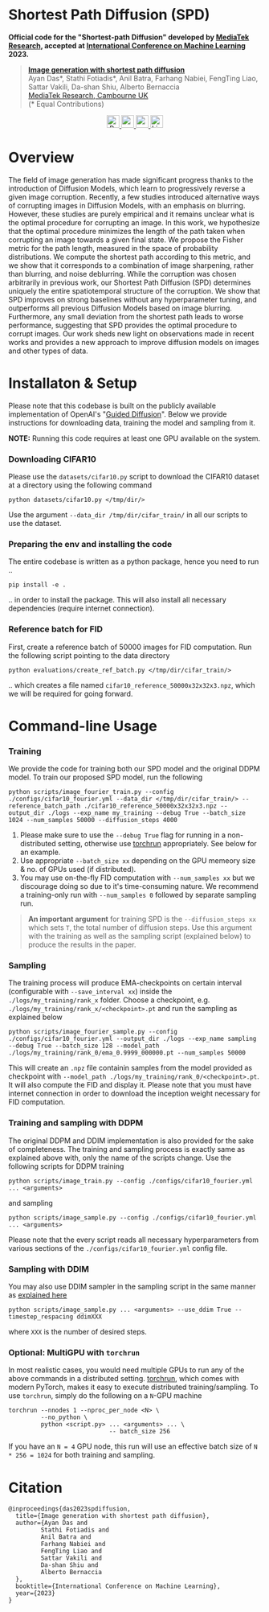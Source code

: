 # Shortest Path Diffusion (SPD)

**Official code for the "Shortest-path Diffusion" developed by [MediaTek Research](https://www.mtkresearch.com/en/), accepted at [International Conference on Machine Learning](https://icml.cc) 2023.**

> [**Image generation with shortest path diffusion**]() <br />
> Ayan Das*, Stathi Fotiadis*, Anil Batra, Farhang Nabiei, FengTing Liao, Sattar Vakili, Da-shan Shiu, Alberto Bernaccia<br /> 
> [MediaTek Research, Cambourne UK](https://www.mtkresearch.com/en/)<br />
> (* Equal Contributions)<br />

<p align="center">
    <a href="#">
        <img alt="Proceedings" src="https://img.shields.io/badge/Proceedings-informational?&style=for-the-badge&logo=read-the-docs" target="_blank" height=25>
    </a>
    <a href="https://arxiv.org/abs/2306.00501">
        <img alt="arXiv" src="https://img.shields.io/badge/arXiv-red?style=for-the-badge&logo=github" target="_blank" height=25>
    </a>
    <a href="https://github.com/mtkresearch/shortest-path-diffusion">
        <img alternative="Code" src="https://img.shields.io/badge/Code-v1.0-blue?style=for-the-badge" target="_blank" height=25>
    </a>
    <a href="https://github.com/mtkresearch/shortest-path-diffusion/blob/main/LICENSE">
        <img alt="License" src="https://img.shields.io/badge/License-apache--2.0-red?style=for-the-badge" target="_blank" height=25>
    </a>
</p>


# Overview

The field of image generation has made significant progress thanks to the introduction of Diffusion Models, which learn to progressively reverse a given image corruption. Recently, a few studies introduced alternative ways of corrupting images in Diffusion Models, with an emphasis on blurring. However, these studies are purely empirical and it remains unclear what is the optimal procedure for corrupting an image. In this work, we hypothesize that the optimal procedure minimizes the length of the path taken when corrupting an image towards a given final state. We propose the Fisher metric for the path length, measured in the space of probability distributions. We compute the shortest path according to this metric, and we show that it corresponds to a combination of image sharpening, rather than blurring, and noise deblurring. While the corruption was chosen arbitrarily in previous work, our Shortest Path Diffusion (SPD) determines uniquely the entire spatiotemporal structure of the corruption. We show that SPD improves on strong baselines without any hyperparameter tuning, and outperforms all previous Diffusion Models based on image blurring. Furthermore, any small deviation from the shortest path leads to worse performance, suggesting that SPD provides the optimal procedure to corrupt images. Our work sheds new light on observations made in recent works and provides a new approach to improve diffusion models on images and other types of data.

# Installaton & Setup

Please note that this codebase is built on the publicly available implementation of OpenAI's "[Guided Diffusion](https://github.com/openai/guided-diffusion)". Below we provide instructions for downloading data, training the model and sampling from it.

**NOTE:** Running this code requires at least one GPU available on the system.

### Downloading CIFAR10

Please use the `datasets/cifar10.py` script to download the CIFAR10 dataset at a directory using the following command

```
python datasets/cifar10.py </tmp/dir/>
```

Use the argument `--data_dir /tmp/dir/cifar_train/` in all our scripts to use the dataset.

### Preparing the env and installing the code

The entire codebase is written as a python package, hence you need to run ..

```
pip install -e .
```

.. in order to install the package. This will also install all necessary dependencies (require internet connection).

### Reference batch for FID

First, create a reference batch of 50000 images for FID computation. Run the following script pointing to the data directory

```
python evaluations/create_ref_batch.py </tmp/dir/cifar_train/>
```

.. which creates a file named `cifar10_reference_50000x32x32x3.npz`, which we will be required for going forward.

# Command-line Usage

### Training

We provide the code for training both our SPD model and the original DDPM model. To train our proposed SPD model, run the following

```
python scripts/image_fourier_train.py --config ./configs/cifar10_fourier.yml --data_dir </tmp/dir/cifar_train/> --reference_batch_path ./cifar10_reference_50000x32x32x3.npz --output_dir ./logs --exp_name my_training --debug True --batch_size 1024 --num_samples 50000 --diffusion_steps 4000
```

1. Please make sure to use the `--debug True` flag for running in a non-distributed setting, otherwise use [torchrun](https://pytorch.org/docs/stable/elastic/run.html) appropriately. See below for an example.
2. Use appropriate `--batch_size xx` depending on the GPU memeory size & no. of GPUs used (if distributed).
3. You may use on-the-fly FID computation with `--num_samples xx` but we discourage doing so due to it's time-consuming nature. We recommend a training-only run with `--num_samples 0` followed by separate sampling run.

> **An important argument** for training SPD is the `--diffusion_steps xx` which sets `T`, the total number of diffusion steps. Use this argument with the training as well as the sampling script (explained below) to produce the results in the paper.

### Sampling 

The training process will produce EMA-checkpoints on certain interval (configurable with `--save_interval xx`) inside the `./logs/my_training/rank_x` folder. Choose a checkpoint, e.g. `./logs/my_training/rank_x/<checkpoint>.pt` and run the sampling as explained below

```
python scripts/image_fourier_sample.py --config ./configs/cifar10_fourier.yml --output_dir ./logs --exp_name sampling --debug True --batch_size 128 --model_path ./logs/my_training/rank_0/ema_0.9999_000000.pt --num_samples 50000
```

This will create an `.npz` file containin samples from the model provided as checkpoint with `--model_path ./logs/my_training/rank_0/<checkpoint>.pt`. It will also compute the FID and display it. Please note that you must have internet connection in order to download the inception weight necessary for FID computation.

### Training and sampling with DDPM

The original DDPM and DDIM implementation is also provided for the sake of completeness. The training and sampling process is exactly same as explained above with, only the name of the scripts change. Use the following scripts for DDPM training

```
python scripts/image_train.py --config ./configs/cifar10_fourier.yml ... <arguments>
```

and sampling

```
python scripts/image_sample.py --config ./configs/cifar10_fourier.yml ... <arguments>
```

Please note that the every script reads all necessary hyperparameters from various sections of the `./configs/cifar10_fourier.yml` config file.

### Sampling with DDIM

You may also use DDIM sampler in the sampling script in the same manner as [explained here](https://github.com/openai/improved-diffusion#sampling)

```
python scripts/image_sample.py ... <arguments> --use_ddim True --timestep_respacing ddimXXX
```

where `XXX` is the number of desired steps.

### Optional: MultiGPU with `torchrun`

In most realistic cases, you would need multiple GPUs to run any of the above commands in a distributed setting. [torchrun](https://pytorch.org/docs/stable/elastic/run.html), which comes with modern PyTorch, makes it easy to execute distributed training/sampling. To use `torchrun`, simply do the following on a `N`-GPU machine

```
torchrun --nnodes 1 --nproc_per_node <N> \
         --no_python \
         python <script.py> ... <arguments> ... \
                            -- batch_size 256
```

If you have an `N = 4` GPU node, this run will use an effective batch size of `N * 256 = 1024` for both training and sampling.

# Citation

```
@inproceedings{das2023spdiffusion,
  title={Image generation with shortest path diffusion},
  author={Ayan Das and
         Stathi Fotiadis and
         Anil Batra and
         Farhang Nabiei and
         FengTing Liao and
         Sattar Vakili and
         Da-shan Shiu and
         Alberto Bernaccia
  },
  booktitle={International Conference on Machine Learning},
  year={2023}
}
```
